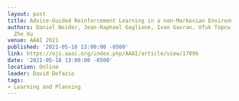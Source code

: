 ```yaml
---
layout: post
title: Advice-Guided Reinforcement Learning in a non-Markovian Environment
authors: Daniel Neider, Jean-Raphael Gaglione, Ivan Gavran, Ufuk Topcu, Bo Wu, and
  Zhe Xu
venue: AAAI 2021
published: '2021-05-18 13:00:00 -0500'
link: https://ojs.aaai.org/index.php/AAAI/article/view/17096
date: '2021-05-18 13:00:00 -0500'
location: Online
leader: David Defazio
tags:
- Learning and Planning
---
```

